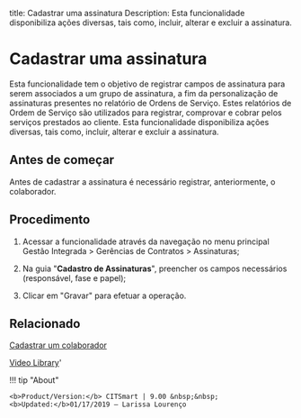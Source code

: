 title: Cadastrar uma assinatura
Description: Esta funcionalidade disponibiliza ações diversas, tais como, incluir, alterar e excluir a assinatura.
# Cadastrar uma assinatura

Esta funcionalidade tem o objetivo de registrar campos de assinatura para serem associados a um grupo de assinatura, a fim da personalização de assinaturas presentes no relatório de Ordens de Serviço. Estes relatórios de Ordem de Serviço são utilizados para registrar, comprovar e cobrar pelos serviços prestados ao cliente.
Esta funcionalidade disponibiliza ações diversas, tais como, incluir, alterar e excluir a assinatura.

Antes de começar
----------------

Antes de cadastrar a assinatura é necessário registrar, anteriormente, o
colaborador.

Procedimento 
-------------

1.  Acessar a funcionalidade através da navegação no menu principal Gestão
    Integrada \> Gerências de Contratos \> Assinaturas;

2.  Na guia "**Cadastro de Assinaturas**", preencher os campos necessários
    (responsável, fase e papel);

3.  Clicar em "Gravar" para efetuar a operação.

Relacionado
-----------

[Cadastrar um colaborador](/pt-br/citsmart-platform-9/initial-settings/access-settings/user/register-employee.html)

<i class='fa fa-youtube-play  fa-2x' style='color:#97ce17;vertical-align: middle;'> </i> [Video Library](https://www.youtube.com/playlist?list=PLB5qK2uzf2RNUc7XoNAAOyo3Ex5fKM2db)'

!!! tip "About"

    <b>Product/Version:</b> CITSmart | 9.00 &nbsp;&nbsp;
    <b>Updated:</b>01/17/2019 – Larissa Lourenço

